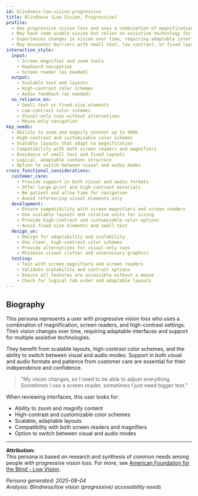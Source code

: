```yaml
---
id: blindness-low-vision-progressive 
title: Blindness (Low Vision, Progressive)
profile:
  - Has progressive vision loss and uses a combination of magnification, screen readers, and high-contrast settings
  - May have some usable vision but relies on assistive technology for most tasks
  - Experiences changes in vision over time, requiring adaptable interfaces
  - May encounter barriers with small text, low contrast, or fixed layouts
interaction_style:
  input:
    - Screen magnifier and zoom tools
    - Keyboard navigation
    - Screen reader (as needed)
  output:
    - Scalable text and layouts
    - High-contrast color schemes
    - Audio feedback (as needed)
  no_reliance_on:
    - Small text or fixed-size elements
    - Low-contrast color schemes
    - Visual-only cues without alternatives
    - Mouse-only navigation
key_needs:
  - Ability to zoom and magnify content up to 400%
  - High-contrast and customizable color schemes
  - Scalable layouts that adapt to magnification
  - Compatibility with both screen readers and magnifiers
  - Avoidance of small text and fixed layouts
  - Logical, adaptable content structure
  - Option to switch between visual and audio modes
cross_functional_considerations:
  customer_care:
    - Provide support in both visual and audio formats
    - Offer large-print and high-contrast materials
    - Be patient and allow time for navigation
    - Avoid referencing visual elements only
  development:
    - Ensure compatibility with screen magnifiers and screen readers
    - Use scalable layouts and relative units for sizing
    - Provide high-contrast and customizable color options
    - Avoid fixed-size elements and small text
  design_ux:
    - Design for adaptability and scalability
    - Use clear, high-contrast color schemes
    - Provide alternatives for visual-only cues
    - Minimize visual clutter and unnecessary graphics
  testing:
    - Test with screen magnifiers and screen readers
    - Validate scalability and contrast options
    - Ensure all features are accessible without a mouse
    - Check for logical tab order and adaptable layouts
---
```


## Biography

This persona represents a user with progressive vision loss who uses a combination of magnification, screen readers, and high-contrast settings. Their vision changes over time, requiring adaptable interfaces and support for multiple assistive technologies.

They benefit from scalable layouts, high-contrast color schemes, and the ability to switch between visual and audio modes. Support in both visual and audio formats and patience from customer care are essential for their independence and confidence.

> "My vision changes, so I need to be able to adjust everything. Sometimes I use a screen reader, sometimes I just need bigger text."

When reviewing interfaces, this user looks for:
- Ability to zoom and magnify content
- High-contrast and customizable color schemes
- Scalable, adaptable layouts
- Compatibility with both screen readers and magnifiers
- Option to switch between visual and audio modes

---

**Attribution:**  
This persona is based on research and synthesis of common needs among people with progressive vision loss. For more, see [American Foundation for the Blind - Low Vision](https://www.afb.org/blindness-and-low-vision/low-vision).

*Persona generated: 2025-08-04*  
*Analysis: Blindness/low vision (progressive) accessibility needs*
